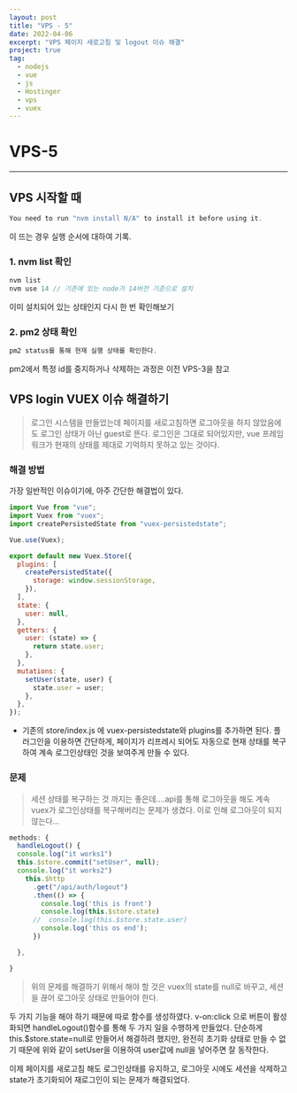 ```yaml
---
layout: post
title: "VPS - 5"
date: 2022-04-06
excerpt: "VPS 페이지 새로고침 및 logout 이슈 해결"
project: true
tag:
  - nodejs
  - vue
  - js
  - Hostinger
  - vps
  - vuex
---
```


# VPS-5

---

## VPS 시작할 때

```jsx
You need to run "nvm install N/A" to install it before using it.
```

이 뜨는 경우 실행 순서에 대하여 기록.

### 1. nvm list 확인

```jsx
nvm list
nvm use 14 // 기존에 있는 node가 14버전 기준으로 설치
```

이미 설치되어 있는 상태인지 다시 한 번 확인해보기

### 2. pm2 상태 확인

```jsx
pm2 status를 통해 현재 실행 상태를 확인한다.
```

pm2에서 특정 id를 중지하거나 삭제하는 과정은 이전 VPS-3을 참고

## VPS login VUEX 이슈 해결하기

> 로그인 시스템을 만들었는데 페이지를 새로고침하면 로그아웃을 하지 않았음에도 로그인 상태가 아닌 guest로 뜬다. 로그인은 그대로 되어있지만, vue 프레임워크가 현재의 상태를 제대로 기억하지 못하고 있는 것이다.

### 해결 방법

가장 일반적인 이슈이기에, 아주 간단한 해결법이 있다.

```jsx
import Vue from "vue";
import Vuex from "vuex";
import createPersistedState from "vuex-persistedstate";

Vue.use(Vuex);

export default new Vuex.Store({
  plugins: [
    createPersistedState({
      storage: window.sessionStorage,
    }),
  ],
  state: {
    user: null,
  },
  getters: {
    user: (state) => {
      return state.user;
    },
  },
  mutations: {
    setUser(state, user) {
      state.user = user;
    },
  },
});
```

- 기존의 store/index.js 에 vuex-persistedstate와 plugins를 추가하면 된다. 플러그인을 이용하면 간단하게, 페이지가 리프레시 되어도 자동으로 현재 상태를 복구하여 계속 로그인상태인 것을 보여주게 만들 수 있다.

### 문제

> 세션 상태를 복구하는 것 까지는 좋은데....api를 통해 로그아웃을 해도 계속 vuex가 로그인상태를 복구해버리는 문제가 생겼다. 이로 인해 로그아웃이 되지 않는다...

```jsx
methods: {
  handleLogout() {
  console.log("it works1")
  this.$store.commit("setUser", null);
  console.log("it works2")
    this.$http
      .get("/api/auth/logout")
      .then(() => {
        console.log('this is front')
        console.log(this.$store.state)
      //  console.log(this.$store.state.user)
        console.log('this os end');
      })

  },

}
```

> 위의 문제를 해결하기 위해서 해야 할 것은 vuex의 state를 null로 바꾸고, 세션을 끊어 로그아웃 상태로 만들어야 한다.

두 가지 기능을 해야 하기 때문에 따로 함수를 생성하였다. v-on:click 으로 버튼이 활성화되면 handleLogout()함수를 통해 두 가지 일을 수행하게 만들었다. 단순하게 this.$store.state=null로 만들어서 해결하려 했지만, 완전히 초기화 상태로 만들 수 없기 때문에 위와 같이 setUser을 이용하여 user값에 null을 넣어주면 잘 동작한다.

이제 페이지를 새로고침 해도 로그인상태를 유지하고, 로그아웃 시에도 세션을 삭제하고 state가 초기화되어 재로그인이 되는 문제가 해결되었다.

